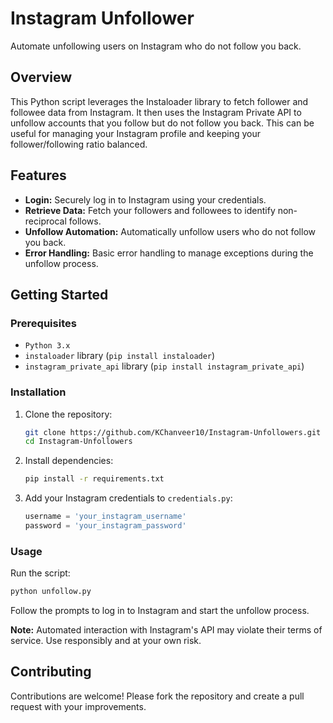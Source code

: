 

# Instagram Unfollower

Automate unfollowing users on Instagram who do not follow you back.

## Overview

This Python script leverages the Instaloader library to fetch follower and followee data from Instagram. It then uses the Instagram Private API to unfollow accounts that you follow but do not follow you back. This can be useful for managing your Instagram profile and keeping your follower/following ratio balanced.

## Features

- **Login:** Securely log in to Instagram using your credentials.
- **Retrieve Data:** Fetch your followers and followees to identify non-reciprocal follows.
- **Unfollow Automation:** Automatically unfollow users who do not follow you back.
- **Error Handling:** Basic error handling to manage exceptions during the unfollow process.

## Getting Started

### Prerequisites

- `Python 3.x`
- `instaloader` library (`pip install instaloader`)
- `instagram_private_api` library (`pip install instagram_private_api`)

### Installation

1. Clone the repository:
   ```bash
   git clone https://github.com/KChanveer10/Instagram-Unfollowers.git
   cd Instagram-Unfollowers
   ```

2. Install dependencies:
   ```bash
   pip install -r requirements.txt
   ```

3. Add your Instagram credentials to `credentials.py`:
   ```python
   username = 'your_instagram_username'
   password = 'your_instagram_password'
   ```

### Usage

Run the script:
```bash
python unfollow.py
```

Follow the prompts to log in to Instagram and start the unfollow process.

**Note:** Automated interaction with Instagram's API may violate their terms of service. Use responsibly and at your own risk.

## Contributing

Contributions are welcome! Please fork the repository and create a pull request with your improvements.
